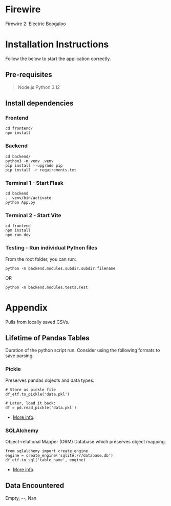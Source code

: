 # Firewire

Firewire 2: Electric Boogaloo

# Installation Instructions

Follow the below to start the application correctly.

## Pre-requisites

> Node.js
> Python 3.12

## Install dependencies

### Frontend

```
cd frontend/
npm install
```

### Backend

```
cd backend/
python3 -m venv .venv
pip install --upgrade pip
pip install -r requirements.txt
```

### Terminal 1 - Start Flask

```
cd backend
. .venv/bin/activate
python App.py
```

### Terminal 2 - Start Vite

```
cd frontend
npm install
npm run dev
```

### Testing - Run individual Python files

From the root folder, you can run:

```
python -m backend.modules.subdir.subdir.filename
```

OR

```
python -m backend.modules.tests.Test
```

# Appendix

Pulls from locally saved CSVs.

## Lifetime of Pandas Tables

Duration of the python script run. Consider using the following formats to save parsing:

### Pickle

Preserves pandas objects and data types.

```
# Store as pickle file
df_etf.to_pickle('data.pkl')

# Later, load it back:
df = pd.read_pickle('data.pkl')
```

- [More info](https://www.datacamp.com/tutorial/pickle-python-tutorial).

### SQLAlchemy

Object-relational Mapper (ORM) Database which preserves object mapping.

```
from sqlalchemy import create_engine
engine = create_engine('sqlite:///database.db')
df_etf.to_sql('table_name', engine)
```

- [More info](https://docs.sqlalchemy.org/en/14/orm/tutorial.html).

## Data Encountered

Empty, --, Nan
